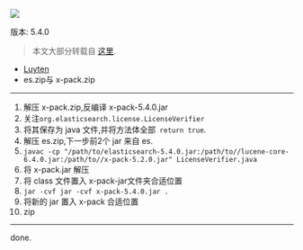 ![](https://o4dyfn0ef.qnssl.com/image/2017-05-26-Screen%20Shot%202017-05-26%20at%2014.22.20.png?imageView2/2/h/400) 

版本: 5.4.0 

> 本文大部分转载自 [这里](http://blog.csdn.net/mvpboss1004/article/details/65445023). 

- [Luyten](https://github.com/deathmarine/Luyten)
- es.zip与 x-pack.zip

- - - - -- 

1. 解压 x-pack.zip,反编译 x-pack-5.4.0.jar
2. 关注`org.elasticsearch.license.LicenseVerifier`
3. 将其保存为 java 文件,并将方法体全部` return true`.
4. 解压 es.zip,下一步前2个 jar 来自 es. 
5. `javac -cp "/path/to/elasticsearch-5.4.0.jar:/path/to//lucene-core-6.4.0.jar:/path/to//x-pack-5.2.0.jar" LicenseVerifier.java` 
6. 将 x-pack.jar 解压
6. 将 class 文件置入 x-pack-jar文件夹合适位置
7. `jar -cvf jar -cvf x-pack-5.4.0.jar .`
8. 将新的 jar 置入 x-pack 合适位置
9. zip

- - - - -- 

done. 

